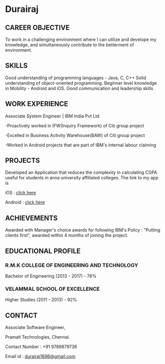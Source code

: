 # Durairaj

 
## CAREER OBJECTIVE

To work in a challenging environment where I can utilize and develope my knowledge, and simultaneously contribute to the betterment of environment.

## SKILLS

Good understanding of programming languages - Java, C, C++
Solid understanding of object-oriented programming.
Beginner level knowledge in Mobility - Android and iOS.
Good communication and leadership skills

## WORK EXPERIENCE

Associate System Engineer | IBM India Pvt Ltd 

-Proactively worked in IFW(Inquiry Framework) of Citi group project

-Excelled in Business Activity Warehouse(BAW) of Citi group project

-Worked in Android projects that are part of IBM's internal labour claiming

## PROJECTS

Developed an Application that reduces the complexity in calculating CGPA useful for students in anna university affiliated colleges. The link to my app is

iOS : [click here](https://itunes.apple.com/in/app/cgpa-game/id1131140849?mt=8#)

Android : [click here](https://play.google.com/store/apps/details?id=helloagain.newthink.com.perfect_cgpa)

## ACHIEVEMENTS

Awarded with Manager's choice awards for following IBM's Policy : "Putting clients first", awarded within 4 months of joining the project.

## EDUCATIONAL PROFILE

### R.M.K COLLEGE OF ENGINEERING AND TECHNOLOGY
Bachelor of Engineering (2013 - 2017) - 76%


### VELAMMAL SCHOOL OF EXCELLENCE
Higher Studies (2011 - 2013) - 92%


## CONTACT

Associate Software Engineer,

Pramati Technologies, Chennai.

Contact Number : +91 9789879736

Email id       : durairaj1696@gmail.com
